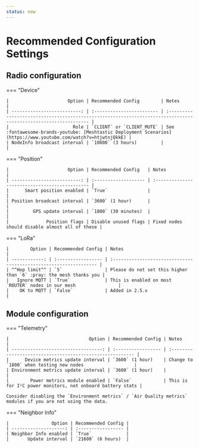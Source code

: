 ```yaml
---
status: new
---
```


# Recommended Configuration Settings


## Radio configuration

=== "Device"

    |                      Option | Recommended Config        | Notes                                                                                                           |
    | --------------------------: | :------------------------ | :-------------------------------------------------------------------------------------------------------------- |
    |                        Role | `CLIENT` or `CLIENT_MUTE` | See :fontawesome-brands-youtube: [Meshtastic Deployment Scenarios](https://www.youtube.com/watch?v=htjwtnjQkkE) |
    | NodeInfo broadcast interval | `10800` (3 hours)         |                                                                                                                 |

=== "Position"

    |                      Option | Recommended Config   | Notes                                          |
    | --------------------------: | :------------------- | :--------------------------------------------- |
    |      Smart position enabled | `True`               |                                                |
    | Position broadcast interval | `3600` (1 hour)      |                                                |
    |         GPS update interval | `1800` (30 minutes)  |                                                |
    |              Position flags | Disable unused flags | Fixed nodes should disable almost all of these |

=== "LoRa"

    |        Option | Recommended Config | Notes                                                             |
    | ------------: | :----------------- | :---------------------------------------------------------------- |
    | ^^Hop limit^^ | `5`                | Please do not set this higher than `6` :pray: the mesh thanks you |
    |   Ignore MQTT | `True`             | This is enabled on most `ROUTER` nodes in our mesh                |
    |    OK to MQTT | `False`            | Added in 2.5.x                                                    |

## Module configuration

=== "Telemetry"

    |                              Option | Recommended Config | Notes                                                     |
    | ----------------------------------: | :----------------- | :-------------------------------------------------------- |
    |      Device metrics update interval | `3600` (1 hour)    | Change to `1800` when testing new nodes                   |
    | Environment metrics update interval | `3600` (1 hour)    |                                                           |
    |        Power metrics module enabled | `False`            | This is for I²C power monitors, not onboard battery stats |

    Consider disabling the `Environment metrics` / `Air Quality metrics` modules if you are not using the data.


=== "Neighbor Info"

    |                Option | Recommended Config |
    | --------------------: | :----------------- |
    | Neighbor Info enabled | `True`             |
    |       Update interval | `21600` (6 hours)  |
